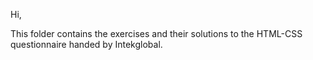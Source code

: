 Hi,

This folder contains the exercises and their solutions to the HTML-CSS questionnaire handed by Intekglobal.
